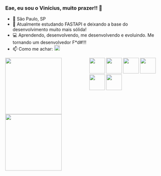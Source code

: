 ### Eae, eu sou o Vinícius, muito prazer!! 👋

- 📌 São Paulo, SP
- 🌱 Atualmente estudando FASTAPI e deixando a base do desenvolvimento muito mais sólida!
- 💻 Aprendendo, desenvolvendo, me desenvolvendo e evoluindo. Me tornando um desenvolvedor F*d#!!!
- 📫 Como me achar: <a href="https://www.linkedin.com/in/viniciusnuneshenrique"><img style="height:18px;" src="https://img.shields.io/badge/LinkedIn-0077B5?style=for-the-badge&logo=linkedin&logoColor=white"></a>

<div style="display:flex; flex-direction:row;">
  <a href="https://www.github.com/Vinicius-Muxila">
    <img style="height:180px;" src="https://github-readme-stats.vercel.app/api?username=Vinicius-Muxila&show_icons=true&theme=onedark&hide_rank=true" />
    <img style="height:180px;" src="https://github-readme-stats.vercel.app/api/top-langs/?username=Vinicius-Muxila&layout=compact&theme=onedark" /></a>

  
<div class="container-dev">
  <img style="height:50px" src="https://cdn.jsdelivr.net/gh/devicons/devicon/icons/html5/html5-original.svg" />
  <img style="height:50px" src="https://cdn.jsdelivr.net/gh/devicons/devicon/icons/css3/css3-original.svg" />
  <img style="height:50px" src="https://cdn.jsdelivr.net/gh/devicons/devicon/icons/javascript/javascript-original.svg" />
  <img style="height:50px" src="https://cdn.jsdelivr.net/gh/devicons/devicon/icons/bootstrap/bootstrap-original.svg" />
  <img style="height:50px" src="https://cdn.jsdelivr.net/gh/devicons/devicon/icons/python/python-original.svg" />
  <img style="height:50px" src="https://cdn.jsdelivr.net/gh/devicons/devicon/icons/java/java-original.svg" />
</div>

